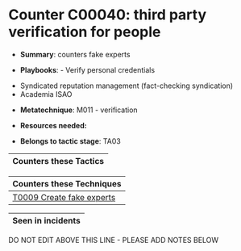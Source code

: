 # Counter C00040: third party verification for people

* **Summary**: counters fake experts

* **Playbooks**: - Verify personal credentials 
- Syndicated reputation management (fact-checking syndication) 
- Academia ISAO

* **Metatechnique**: M011 - verification

* **Resources needed:** 

* **Belongs to tactic stage**: TA03


| Counters these Tactics |
| ---------------------- |



| Counters these Techniques |
| ------------------------- |
| [T0009 Create fake experts](../techniques/T0009.md) |



| Seen in incidents |
| ----------------- |


DO NOT EDIT ABOVE THIS LINE - PLEASE ADD NOTES BELOW